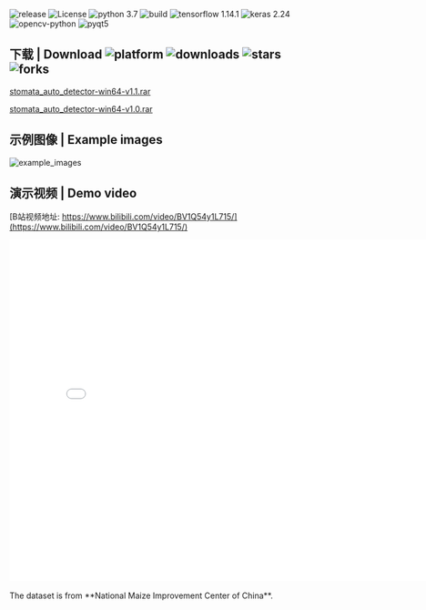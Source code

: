 ![release](https://img.shields.io/github/v/release/zjxi/stoma-auto-detector.github.io)
![License](https://img.shields.io/github/license/zjxi/zjxi.github.io.svg)
![python 3.7](https://img.shields.io/badge/python-3.7-purple.svg)
![build](https://ci.appveyor.com/api/projects/status/l4gxgydj0i95hmxg/branch/master?svg=true)
![tensorflow 1.14.1](https://img.shields.io/badge/tensorflow-2.4.0-yellow.svg)
![keras 2.24](https://img.shields.io/badge/keras-2.4.3-red.svg)
![opencv-python](https://img.shields.io/badge/opencv-4.0.0-blue.svg)
![pyqt5](https://img.shields.io/badge/pyqt5-5.13.2-orange.svg)

## 下载 | Download ![platform](https://img.shields.io/badge/platform-win64-cyan.svg) ![downloads](https://img.shields.io/github/downloads/zjxi/stoma-auto-detector.github.io/total) ![stars](https://img.shields.io/github/stars/zjxi/stoma-auto-detector.github.io) ![forks](https://img.shields.io/github/forks/zjxi/stoma-auto-detector.github.io)
[stomata_auto_detector-win64-v1.1.rar](https://github.com/zjxi/stoma-auto-detector.github.io/releases/tag/v1.1/)

[stomata_auto_detector-win64-v1.0.rar](https://github.com/zjxi/stoma-auto-detector.github.io/releases/tag/v1.0/)

## 示例图像 | Example images
![example_images](https://github.com/zjxi/stoma-auto-detector.github.io/tree/master/sample%20images)

## 演示视频 | Demo video
[B站视频地址: https://www.bilibili.com/video/BV1Q54y1L715/](https://www.bilibili.com/video/BV1Q54y1L715/)
<iframe src="//player.bilibili.com/player.html?aid=845205885&bvid=BV1Q54y1L715&cid=328796263&page=1" scrolling="no" border="0" frameborder="no" framespacing="0" allowfullscreen="true" height="600" width="800">
</iframe>
<br><br>
The dataset is from **National Maize Improvement Center of China**.

